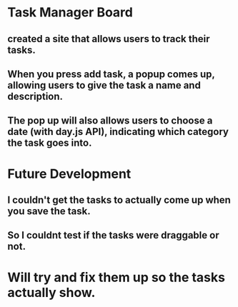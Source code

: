 # Task Manager Board
## created a site that allows users to track their tasks.
## When you press add task, a popup comes up, allowing users to give the task a name and description.
## The pop up will also allows users to choose a date (with day.js API), indicating which category the task goes into.
# Future Development
## I couldn't get the tasks to actually come up when you save the task.
## So I couldnt test if the tasks were draggable or not.
# Will try and fix them up so the tasks actually show.
